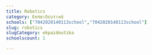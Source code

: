 ```yaml
---
title: Robotics
category: Εκπαιδευτικά
schools: ["7042020140113school","7042020140113school"]
slug: robotics
slugCategory: ekpaideutika
schoolscount: 1

---
```




